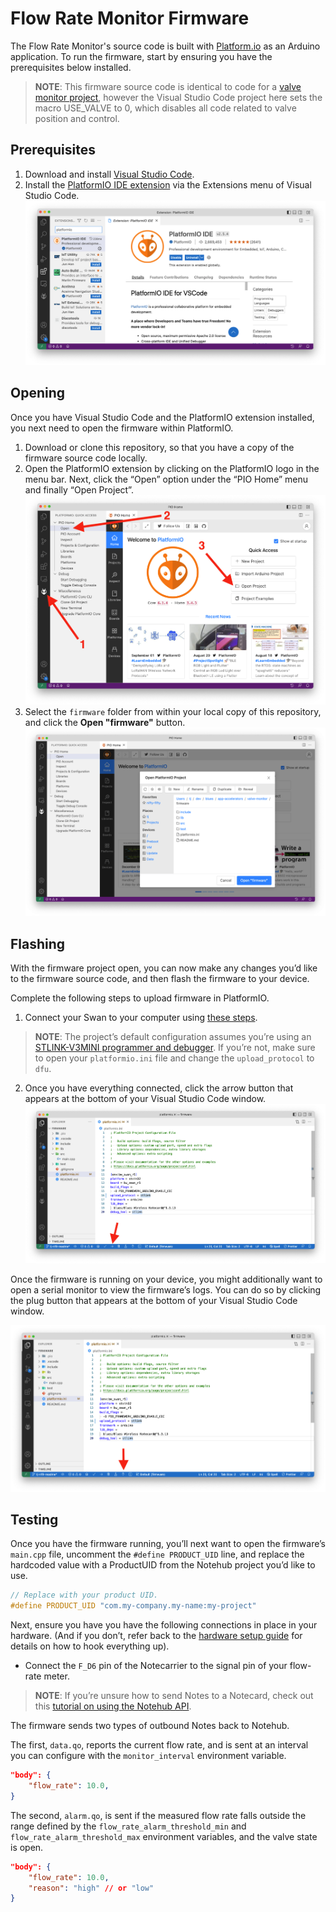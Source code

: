 # Flow Rate Monitor Firmware

The Flow Rate Monitor's source code is built with [Platform.io](https://platformio.org/) 
as an Arduino application. To run the firmware, start by ensuring you have 
the prerequisites below installed. 

> **NOTE**: This firmware source code is identical to code for a [valve monitor project](../../09-valve-monitor/firmware/), however the Visual Studio Code project here sets the macro USE_VALVE to 0, which disables all code related to valve position and control.

## Prerequisites

1. Download and install [Visual Studio Code](https://code.visualstudio.com/).
1. Install the [PlatformIO IDE extension](https://marketplace.visualstudio.com/items?itemName=platformio.platformio-ide)
via the Extensions menu of Visual Studio Code.
![Visual Studio Code extensions menu with a search of "platformio"](../images/platformio-extension.png)

## Opening

Once you have Visual Studio Code and the PlatformIO extension installed, you next need
to open the firmware within PlatformIO.

1. Download or clone this repository, so that you have a copy of the firmware source
code locally.
1. Open the PlatformIO extension by clicking on the PlatformIO logo in the menu bar. Next,
click the “Open” option under the “PIO Home” menu  and finally “Open Project”.
![Instructions on how to open a project in PlatformIO](../images/platformio-open-project.png)
1. Select the `firmware` folder from within your local copy of this repository,
and click the **Open "firmware"** button.
![How to open the firmware folder in PlatformIO](../images/platformio-open-firmware.png)

## Flashing

With the firmware project open, you can now make any changes you’d like to the firmware
source code, and then flash the firmware to your device.

Complete the following steps to upload firmware in PlatformIO.

1. Connect your Swan to your computer using [these steps](https://dev.blues.io/quickstart/swan-quickstart/#programming-swan-platformio).

> **NOTE**: The project’s default configuration assumes you’re using an
[STLINK-V3MINI programmer and debugger](https://shop.blues.io/products/stlink-v3mini).
If you’re not, make sure to open your `platformio.ini` file and change the `upload_protocol`
to `dfu`.

2. Once you have everything connected, click the arrow button that appears at the
bottom of your Visual Studio Code window.
![Uploading firmware in PlatformIO](../images/platformio-upload.png)

Once the firmware is running on your device, you might additionally want to open a serial
monitor to view the firmware’s logs. You can do so by clicking the plug button that appears
at the bottom of your Visual Studio Code window.

![Opening a serial monitor in PlatformIO](../images/platformio-serial-monitor.png)

## Testing

Once you have the firmware running, you’ll next want to open the firmware’s `main.cpp`
file, uncomment the `#define PRODUCT_UID` line, and replace the hardcoded value with
a ProductUID from the Notehub project you’d like to use.

```C
// Replace with your product UID.
#define PRODUCT_UID "com.my-company.my-name:my-project"
```

Next, ensure you have you have the following connections in place in your hardware.
(And if you don’t, refer back to the [hardware setup guide](../#hardware) for details
on how to hook everything up).

- Connect the `F_D6` pin of the Notecarrier to the signal pin of your flow-rate
meter.

> **NOTE**: If you’re unsure how to send Notes to a Notecard, check out this
[tutorial on using the Notehub API](https://dev.blues.io/guides-and-tutorials/using-the-notehub-api/).

The firmware sends two types of outbound Notes back to Notehub.

The first, `data.qo`, reports the current flow rate, and is sent
at an interval you can configure with the `monitor_interval` environment variable.

```json
"body": {
    "flow_rate": 10.0,
}
```

The second, `alarm.qo`, is sent if the measured flow rate falls outside the range
defined by the `flow_rate_alarm_threshold_min` and `flow_rate_alarm_threshold_max` 
environment variables, and the valve state is open.

```json
"body": {
    "flow_rate": 10.0,
    "reason": "high" // or "low"
}
```